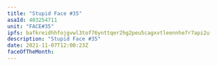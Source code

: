 ```yaml
---
title: "Stupid Face #35"
asaId: 403254711
unit: "FACE#35"
ipfs: bafkreidhhfojgvwl3tof76ynttqer2hg2peu5cagxvtleennhe7r7api2u
description: "Stupid Face #35"
date: 2021-11-07T12:00:23Z
faceOfTheMonth:
---
```

